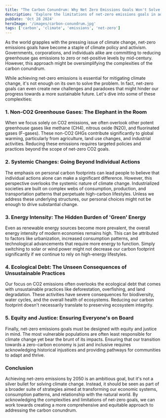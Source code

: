```yaml
---
title: "The Carbon Conundrum: Why Net Zero Emissions Goals Won't Solve Climate Change Alone"
description: 'Explore the limitations of net-zero emissions goals in addressing climate change, including the impact on non-CO2 greenhouse gases and the need for systemic changes.'
pubDate: 'Oct 28 2024'
heroImage: '/images/carbon-conundrum.jpg'
tags: ['carbon', 'climate', 'emissions', 'net-zero']
---
```


As the world grapples with the pressing issue of climate change, net-zero emissions goals have become a staple of climate policy and activism. Governments, corporations, and individuals alike are
committing to reducing greenhouse gas emissions to zero or net-positive levels by mid-century. However, this approach might be oversimplifying the complexities of the carbon conundrum.

While achieving net-zero emissions is essential for mitigating climate change, it's not enough on its own to solve the problem. In fact, net-zero goals can even create new challenges and paradoxes that
might hinder our progress towards a more sustainable future. Let's dive into some of these complexities:

### 1. **Non-CO2 Greenhouse Gases: The Elephant in the Room**

When we focus solely on CO2 emissions, we often overlook other potent greenhouse gases like methane (CH4), nitrous oxide (N2O), and fluorinated gases (F-gases). These non-CO2 GHGs contribute
significantly to global warming, particularly from agriculture, land use changes, and industrial activities. Reducing these emissions requires targeted policies and practices beyond the scope of net-zero
CO2 goals.

### 2. **Systemic Changes: Going Beyond Individual Actions**

The emphasis on personal carbon footprints can lead people to believe that individual actions alone can make a significant difference. However, this perspective overlooks the systemic nature of climate
change. Industrialized societies are built on complex webs of consumption, production, and transportation patterns that perpetuate high-carbon lifestyles. Unless we address these underlying structures,
our personal choices might not be enough to drive substantial change.

### 3. **Energy Intensity: The Hidden Burden of 'Green' Energy**

Even as renewable energy sources become more prevalent, the overall energy intensity of modern economies remains high. This can be attributed to factors like urbanization, increased consumption patterns,
and technological advancements that require more energy to function. Simply switching to solar or wind power might not decrease our carbon footprint significantly if we continue to rely on high-energy
lifestyles.

### 4. **Ecological Debt: The Unseen Consequences of Unsustainable Practices**

Our focus on CO2 emissions often overlooks the ecological debt that comes with unsustainable practices like deforestation, overfishing, and land degradation. These activities have severe consequences for
biodiversity, water cycles, and the overall health of ecosystems. Reducing our carbon footprint doesn't necessarily translate to preserving ecosystem integrity.

### 5. **Equity and Justice: Ensuring Everyone's on Board**

Finally, net-zero emissions goals must be designed with equity and justice in mind. The most vulnerable populations are often least responsible for climate change yet bear the brunt of its impacts.
Ensuring that our transition towards a zero-carbon economy is just and inclusive requires acknowledging historical injustices and providing pathways for communities to adapt and thrive.

### Conclusion

Achieving net-zero emissions by 2050 is an ambitious goal, but it's not a silver bullet for solving climate change. Instead, it should be seen as part of a broader suite of strategies aimed at
transforming our economic systems, consumption patterns, and relationship with the natural world. By acknowledging the complexities and limitations of net-zero goals, we can work towards creating a more
comprehensive and equitable approach to addressing the carbon conundrum.
